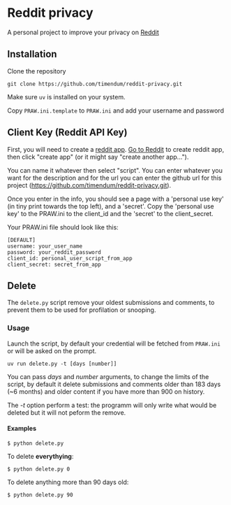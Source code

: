 # Reddit privacy
A personal project to improve your privacy on [Reddit](http://reddit.com)

## Installation
Clone the repository

    git clone https://github.com/timendum/reddit-privacy.git

Make sure `uv` is installed on your system.

Copy `PRAW.ini.template` to `PRAW.ini` and add your username and password

## Client Key (Reddit API Key)

First, you will need to create a [reddit app](https://www.reddit.com/prefs/apps/).
[Go to Reddit](https://www.reddit.com/prefs/apps/) to create reddit app,
then click "create app" (or it might say "create another app...").

You can name it whatever then select "script". You can enter whatever you want
for the description and for the url you can enter the github url for this
project (https://github.com/timendum/reddit-privacy.git).

Once you enter in the info, you should see a page with a
'personal use key' (in tiny print towards the top left), and a 'secret'. Copy
the 'personal use key' to the PRAW.ini to the client_id and the 'secret' to
the client_secret.

Your PRAW.ini file should look like this:

    [DEFAULT]
    username: your_user_name
    password: your_reddit_password
    client_id: personal_user_script_from_app
    client_secret: secret_from_app

## Delete
The `delete.py` script remove your oldest submissions and comments,
to prevent them to be used for profilation or snooping.

### Usage
Launch the script, by default your credential will be fetched from `PRAW.ini`
or will be asked on the prompt.

    uv run delete.py -t [days [number]]

You can pass _days_ and _number_ arguments, to change the limits of the script,
by default it delete submissions and comments older than 183 days (~6 months)
and older content if you have more than 900 on history.

The _-t_ option perform a test: the programm will only write what would be deleted
but it will not peform the remove.

#### Examples

    $ python delete.py

To delete **everythying**:

    $ python delete.py 0

To delete anything more than 90 days old:

    $ python delete.py 90
